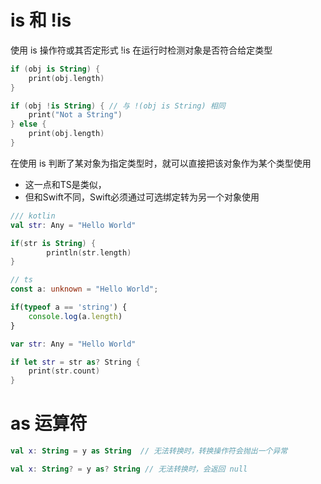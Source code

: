 # is 和 !is

使用 is 操作符或其否定形式 !is 在运行时检测对象是否符合给定类型

```kotlin
if (obj is String) {
    print(obj.length)
}

if (obj !is String) { // 与 !(obj is String) 相同
    print("Not a String")
} else {
    print(obj.length)
}
```

在使用 is 判断了某对象为指定类型时，就可以直接把该对象作为某个类型使用
- 这一点和TS是类似，
- 但和Swift不同，Swift必须通过可选绑定转为另一个对象使用

```kotlin
/// kotlin
val str: Any = "Hello World"

if(str is String) {
        println(str.length)
}
```

```ts
// ts 
const a: unknown = "Hello World";

if(typeof a == 'string') {
    console.log(a.length)
}

```

```Swift 
var str: Any = "Hello World"

if let str = str as? String {
    print(str.count)
}

```


# as 运算符 

```kotlin 
val x: String = y as String  // 无法转换时，转换操作符会抛出一个异常

val x: String? = y as? String // 无法转换时，会返回 null 

```
